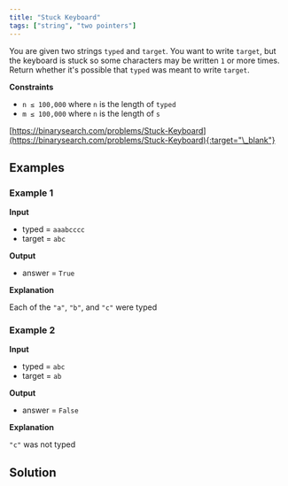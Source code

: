 ```yaml
---
title: "Stuck Keyboard"
tags: ["string", "two pointers"]
---
```


You are given two strings `typed` and `target`. You want to write `target`, but the keyboard is stuck so some characters may be written `1` or more times. Return whether it's possible that `typed` was meant to write `target`.

**Constraints**

- `n ≤ 100,000` where `n` is the length of `typed`
- `m ≤ 100,000` where `n` is the length of `s`

[https://binarysearch.com/problems/Stuck-Keyboard](https://binarysearch.com/problems/Stuck-Keyboard){:target="\_blank"}

## Examples

### Example 1

**Input**

- typed = `aaabcccc`
- target = `abc`

**Output**

- answer = `True`

**Explanation**

Each of the `"a"`, `"b"`, and `"c"` were typed

### Example 2

**Input**

- typed = `abc`
- target = `ab`

**Output**

- answer = `False`

**Explanation**

`"c"` was not typed

## Solution

<script src="https://gist.github.com/yaeba/16da7be5123724fcf6eccc25581cef5a.js?file=Stuck-Keyboard.cpp"></script>
